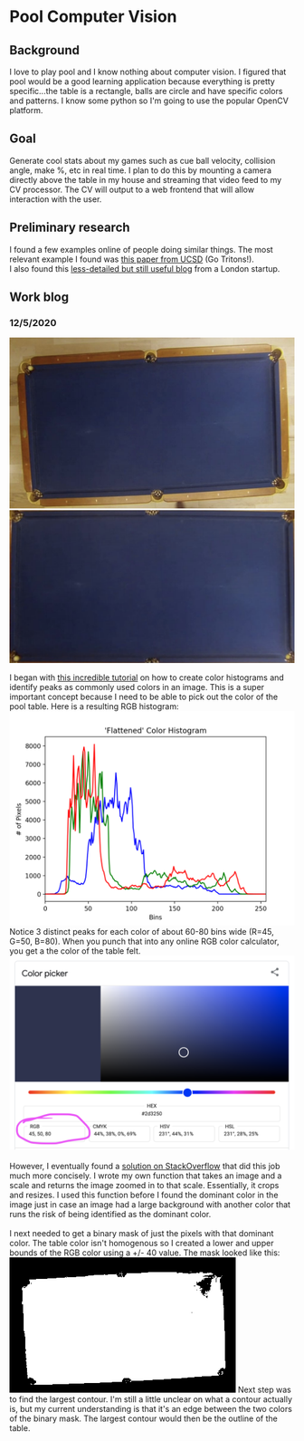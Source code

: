 # Pool Computer Vision

## Background

I love to play pool and I know nothing about computer vision. I figured that pool would
be a good learning application because everything is pretty specific...the table is a rectangle,
balls are circle and have specific colors and patterns. I know some python so I'm going to use
the popular OpenCV platform.

## Goal

Generate cool stats about my games such as cue ball velocity, collision angle, make %, etc in real time.
I plan to do this by mounting a camera directly above the table in my house and streaming that video feed
to my CV processor. The CV will output to a web frontend that will allow interaction with the user.

## Preliminary research

I found a few examples online of people doing similar things. The most relevant example I found was
[this paper from UCSD](http://kastner.ucsd.edu/ryan/wp-content/uploads/sites/5/2014/03/admin/pool-aid.pdf) (Go Tritons!).
<br>
I also found this [less-detailed but still useful blog](https://gocardless.com/blog/hacking-on-side-projects-the-pool-ball-tracker/) from a London startup.

## Work blog

### 12/5/2020

<img src="images/table.png?raw=true"/>
<img src="images/table_bounds.png?raw=true"/>


I began with [this incredible tutorial](https://www.pyimagesearch.com/2014/01/22/clever-girl-a-guide-to-utilizing-color-histograms-for-computer-vision-and-image-search-engines/) on how to create color histograms
and identify peaks as commonly used colors in an image. This is a super important concept because I need to
be able to pick out the color of the pool table. Here is a resulting RGB histogram:
<img src="images/color-hist.png?raw=true"/>
Notice 3 distinct peaks for each color of about 60-80 bins wide (R=45, G=50, B=80). When you punch that into
any online RGB color calculator, you get a the color of the table felt.
<img src="images/rgb.png?raw=true"/>
<br><br>
However, I eventually found a [solution on StackOverflow](https://stackoverflow.com/questions/50899692/most-dominant-color-in-rgb-image-opencv-numpy-python) that did this job much more concisely. I wrote my own
function that takes an image and a scale and returns the image zoomed in to that scale. Essentially, it
crops and resizes. I used this function before I found the dominant color in the image just in case an image had a large background with another color that runs the risk of being identified as the dominant color.
<br><br>
I next needed to get a binary mask of just the pixels with that dominant color. The table color isn't homogenous so I created a lower and upper bounds of the RGB color using a +/- 40 value. The mask looked like
this:
<img src="images/mask.png?raw=true"/>
Next step was to find the largest contour. I'm still a little unclear on what a contour actually is, but my
current understanding is that it's an edge between the two colors of the binary mask. The largest contour
would then be the outline of the table. 
